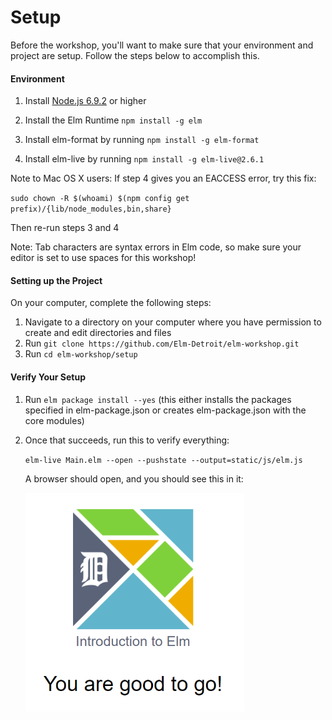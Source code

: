 # Setup 

Before the workshop, you'll want to make sure that your environment and project are setup. Follow the steps below to accomplish this. 

#### Environment
 
1. Install <a href="https://nodejs.org" target="_blank">Node.js 6.9.2</a> or higher

2. Install the Elm Runtime `npm install -g elm`

3. Install elm-format by running `npm install -g elm-format`

4. Install elm-live by running `npm install -g elm-live@2.6.1`

Note to Mac OS X users: If step 4 gives you an EACCESS error, try this fix:

`sudo chown -R $(whoami) $(npm config get prefix)/{lib/node_modules,bin,share}`

Then re-run steps 3 and 4

Note: Tab characters are syntax errors in Elm code, so make sure your editor is set to use spaces for this workshop!

#### Setting up the Project
On your computer, complete the following steps:
1. Navigate to a directory on your computer where you have permission to create and edit directories and files
2. Run `git clone https://github.com/Elm-Detroit/elm-workshop.git`
3. Run `cd elm-workshop/setup`

#### Verify Your Setup
1. Run `elm package install --yes` (this either installs the packages specified in elm-package.json or creates elm-package.json with the core modules)

2. Once that succeeds, run this to verify everything:
   
   `elm-live Main.elm --open --pushstate --output=static/js/elm.js`
    
    A browser should open, and you should see this in it:

    <img src="https://github.com/Elm-Detroit/elm-workshop/blob/master/static/images/verification-success.png" width="350" alt="Verification Image" />
   

